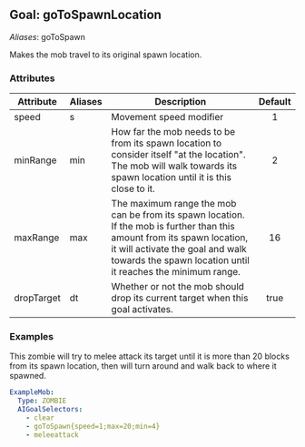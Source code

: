 Goal: goToSpawnLocation
--------------

*Aliases*: goToSpawn

Makes the mob travel to its original spawn location.

### Attributes

| Attribute      | Aliases  | Description                        | Default |
|----------------|----------|------------------------------------|:-------:|
| speed          | s        | Movement speed modifier            |    1    |
| minRange | min | How far the mob needs to be from its spawn location to consider itself "at the location". The mob will walk towards its spawn location until it is this close to it. |   2    |
| maxRange | max     | The maximum range the mob can be from its spawn location. If the mob is further than this amount from its spawn location, it will activate the goal and walk towards the spawn location until it reaches the minimum range. |   16    |
| dropTarget | dt | Whether or not the mob should drop its current target when this goal activates. |   true    |


### Examples

This zombie will try to melee attack its target until it is more than 20 blocks from its spawn location, then will turn around and walk back to where it spawned.
```yaml
ExampleMob:
  Type: ZOMBIE
  AIGoalSelectors:
    - clear
    - goToSpawn{speed=1;max=20;min=4}
    - meleeattack
```